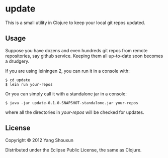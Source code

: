 # update

This is a small utility in Clojure to keep your local git repos updated.

## Usage

Suppose you have dozens and even hundreds git repos from remote
repositories, say github service. Keeping them all up-to-date soon
becomes a drudgery.

If you are using leiningen 2, you can run it in a console with:

    $ cd update
    $ lein run your-repos

Or you can simply call it with a standalone jar in a console:

    $ java -jar update-0.1.0-SNAPSHOT-standalone.jar your-repos

where all the directories in _your-repos_ will be checked for updates.

## License

Copyright © 2012 Yang Shouxun

Distributed under the Eclipse Public License, the same as Clojure.
